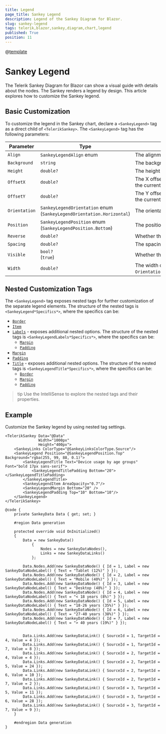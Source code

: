 ```yaml
---
title: Legend
page_title: Sankey Legend
description: Legend of the Sankey Diagram for Blazor.
slug: sankey-legend
tags: telerik,blazor,sankey,diagram,chart,legend
published: True
position: 11
---
```

@[template](/_contentTemplates/common/parameters-table-styles.md#table-layout)

# Sankey Legend

The Telerik Sankey Diagram for Blazor can show a visual guide with details about the nodes. The Sankey renders a legend by design. This article explores how to customize the Sankey legend.

## Basic Customization

To customize the legend in the Sankey chart, declare a `<SankeyLegend>` tag as a direct child of `<TelerikSankey>`. The `<SankeyLegend>` tag has the following parameters:

| Parameter | Type | Description |
| --------- | ---- | ----------- |
| `Align` | `SankeyLegendAlign` enum | The alignment of the legend. |
| `Background` | `string`  | The background color of the legend. |
| `Height` | `double?`  | The height of the legend. |
| `OffsetX` | `double?`  | The X offset of the legend. The offset is relative to the current position of the legend. |
| `OffsetY` | `double?`  | The Y offset of the legend. The offset is relative to the current position of the legend. |
| `Orientation` | `SankeyLegendOrientation` enum <br/> (`SankeyLegendOrientation.Horizontal`)  | The orientation of the legend. |
| `Position` | `SankeyLegendPosition` enum <br/> (`SankeyLegendPosition.Bottom`)| The position of the legend. |
| `Reverse` | `double?`  | Whether the legend items are reversed. |
| `Spacing` | `double?`  | The spacing between the labels of the legend. |
| `Visible` | `bool?` <br/> (`true`) | Whether the legend is visible. |
| `Width` | `double?`  | The width of the legend. Applies when `Orientation="SankeyLegendOrientation.Horizontal"`. |


## Nested Customization Tags

The `<SankeyLegend>` tag exposes nested tags for further customization of the separate legend elements. The structure of the nested tags is `<SankeyLegend*Specifics*>`, where the specifics can be:

* [`Border`](/blazor-ui/api/telerik.blazor.components.sankeylegendborder)
* [`Item`](/blazor-ui/api/telerik.blazor.components.sankeylegenditem)
* [`Labels`](/blazor-ui/api/telerik.blazor.components.sankeylegendlabels) - exposes additional nested options. The structure of the nested tags is `<SankeyLegendLabels*Specifics*>`, where the specifics can be:
    * [`Margin`](/blazor-ui/api/telerik.blazor.components.sankeylegendlabelsmargin)
    * [`Padding`](/blazor-ui/api/telerik.blazor.components.sankeylegendlabelspadding)
* [`Margin`](/blazor-ui/api/telerik.blazor.components.sankeylegendmargin)
* [`Padding`](/blazor-ui/api/telerik.blazor.components.sankeylegendpadding)
* [`Title`](/blazor-ui/api/telerik.blazor.components.sankeylegendtitle) - exposes additional nested options. The structure of the nested tags is `<SankeyLegendTitle*Specifics*>`, where the specifics can be:
    * [`Border`](/blazor-ui/api/telerik.blazor.components.sankeylegendtitleborder)
    * [`Margin`](/blazor-ui/api/telerik.blazor.components.sankeylegendtitlemargin)
    * [`Padding`](/blazor-ui/api/telerik.blazor.components.sankeylegendtitlepadding)  

>tip Use the IntelliSense to explore the nested tags and their properties.

## Example

Customize the Sankey legend by using nested tag settings.

````CSHTML
<TelerikSankey Data="@Data"
               Width="1000px"
               Height="400px">
    <SankeyLinks ColorType="@SankeyLinksColorType.Source"/>
    <SankeyLegend Position="@SankeyLegendPosition.Top" Background="rgba(255, 99, 88, 0.1)">
        <SankeyLegendTitle Text="Device usage by age groups" Font="bold 17px sans-serif">
            <SankeyLegendTitlePadding Bottom="20"></SankeyLegendTitlePadding>
        </SankeyLegendTitle>        
        <SankeyLegendItem AreaOpacity="0.7"/>
        <SankeyLegendMargin Bottom="20" />
        <SankeyLegendPadding Top="10" Bottom="10"/>
    </SankeyLegend>
</TelerikSankey>

@code {
    private SankeyData Data { get; set; }

    #region Data generation

    protected override void OnInitialized()
    {
        Data = new SankeyData()
            {
                Nodes = new SankeyDataNodes(),
                Links = new SankeyDataLinks()
            };

        Data.Nodes.Add(new SankeyDataNode() { Id = 1, Label = new SankeyDataNodeLabel() { Text = "Tablet (12%)" } });
        Data.Nodes.Add(new SankeyDataNode() { Id = 2, Label = new SankeyDataNodeLabel() { Text = "Mobile (40%)" } });
        Data.Nodes.Add(new SankeyDataNode() { Id = 3, Label = new SankeyDataNodeLabel() { Text = "Desktop (48%)" } });
        Data.Nodes.Add(new SankeyDataNode() { Id = 4, Label = new SankeyDataNodeLabel() { Text = "< 18 years (8%)" } });
        Data.Nodes.Add(new SankeyDataNode() { Id = 5, Label = new SankeyDataNodeLabel() { Text = "18-26 years (35%)" } });
        Data.Nodes.Add(new SankeyDataNode() { Id = 6, Label = new SankeyDataNodeLabel() { Text = "27-40 years (38%)" } });
        Data.Nodes.Add(new SankeyDataNode() { Id = 7, Label = new SankeyDataNodeLabel() { Text = "> 40 years (19%)" } });


        Data.Links.Add(new SankeyDataLink() { SourceId = 1, TargetId = 4, Value = 4 });
        Data.Links.Add(new SankeyDataLink() { SourceId = 1, TargetId = 7, Value = 8 });
        Data.Links.Add(new SankeyDataLink() { SourceId = 2, TargetId = 4, Value = 4 });
        Data.Links.Add(new SankeyDataLink() { SourceId = 2, TargetId = 5, Value = 24 });
        Data.Links.Add(new SankeyDataLink() { SourceId = 2, TargetId = 6, Value = 10 });
        Data.Links.Add(new SankeyDataLink() { SourceId = 2, TargetId = 7, Value = 2 });
        Data.Links.Add(new SankeyDataLink() { SourceId = 3, TargetId = 5, Value = 11 });
        Data.Links.Add(new SankeyDataLink() { SourceId = 3, TargetId = 6, Value = 28 });
        Data.Links.Add(new SankeyDataLink() { SourceId = 3, TargetId = 7, Value = 9 });
    }

    #endregion Data generation
}
````